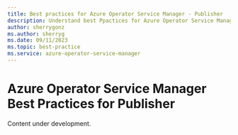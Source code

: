 ```yaml
---
title: Best practices for Azure Operator Service Manager - Publisher
description: Understand best Ppactices for Azure Operator Service Manager - Publisher.
author: sherrygonz
ms.author: sherryg
ms.date: 09/11/2023
ms.topic: best-practice
ms.service: azure-operator-service-manager
---
```


# Azure Operator Service Manager Best Practices for Publisher

Content under development.
